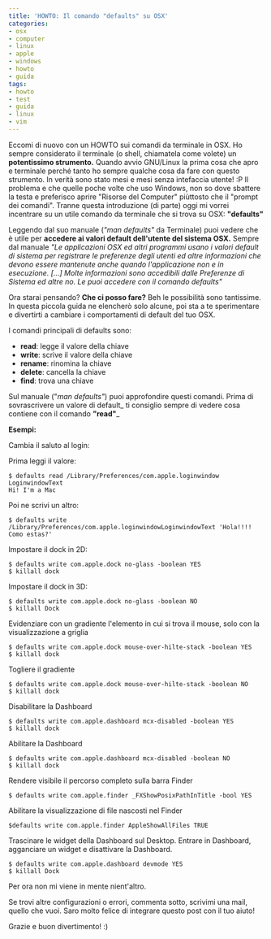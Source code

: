 ```yaml
---
title: 'HOWTO: Il comando "defaults" su OSX'
categories:
- osx
- computer
- linux
- apple
- windows
- howto
- guida
tags:
- howto
- test
- guida
- linux
- vim
---
```

Eccomi di nuovo con un HOWTO sui comandi da terminale in OSX. Ho sempre
considerato il terminale (o shell, chiamatela come volete) un **potentissimo
strumento.** Quando avvio GNU/Linux la prima cosa che apro e terminale perché
tanto ho sempre qualche cosa da fare con questo strumento. In verità sono
stato mesi e mesi senza intefaccia utente! :P Il problema e che quelle poche
volte che uso Windows, non so dove sbattere la testa e preferisco aprire
"Risorse del Computer" piùttosto che il "prompt dei comandi". Tranne questa
introduzione (di parte) oggi mi vorrei incentrare su un utile comando da
terminale che si trova su OSX: **"defaults"**

Leggendo dal suo manuale (_"man defaults"_ da Terminale) puoi vedere che è
utile per **accedere ai valori default dell'utente del sistema OSX.** Sempre
dal manuale _"Le applicazioni OSX ed altri programmi usano i valori default di
sistema per registrare le preferenze degli utenti ed altre informazioni che
devono essere mantenute anche quando l'applicazione non e in esecuzione. [...]
Molte informazioni sono accedibili dalle Preferenze di Sistema ed altre no. Le
puoi accedere con il comando defaults"_

Ora starai pensando? **Che ci posso fare?** Beh le possibilità sono
tantissime. In questa piccola guida ne elencherò solo alcune, poi sta a te
sperimentare e divertirti a cambiare i comportamenti di default del tuo OSX.

I comandi principali di defaults sono:

  * **read**: legge il valore della chiave
  * **write**: scrive il valore della chiave
  * **rename**: rinomina la chiave
  * **delete**: cancella la chiave
  * **find**: trova una chiave
  

Sul manuale ("_man defaults"_) puoi approfondire questi comandi. Prima di
sovrascrivere un valore di default_ ti consiglio sempre di vedere cosa
contiene con il comando **"read"**_

**Esempi:**

Cambia il saluto al login:

Prima leggi il valore:

```
$ defaults read /Library/Preferences/com.apple.loginwindow LoginwindowText  
Hi! I'm a Mac
```

Poi ne scrivi un altro:

```
$ defaults write /Library/Preferences/com.apple.loginwindowLoginwindowText 'Hola!!!! Como estas?'
```

Impostare il dock in 2D:

```
$ defaults write com.apple.dock no-glass -boolean YES  
$ killall dock
```

Impostare il dock in 3D:

```
$ defaults write com.apple.dock no-glass -boolean NO  
$ killall Dock
```

Evidenziare con un gradiente l'elemento in cui si trova il mouse, solo con la
visualizzazione a griglia

```    
$ defaults write com.apple.dock mouse-over-hilte-stack -boolean YES  
$ killall dock
```

Togliere il gradiente

```    
$ defaults write com.apple.dock mouse-over-hilte-stack -boolean NO  
$ killall dock
```

Disabilitare la Dashboard

```
$ defaults write com.apple.dashboard mcx-disabled -boolean YES  
$ killall dock
```

Abilitare la Dashboard

```
$ defaults write com.apple.dashboard mcx-disabled -boolean NO  
$ killall dock
```

Rendere visibile il percorso completo sulla barra Finder

``` 
$ defaults write com.apple.finder _FXShowPosixPathInTitle -bool YES
```

Abilitare la visualizzazione di file nascosti nel Finder

```
$defaults write com.apple.finder AppleShowAllFiles TRUE
```

Trascinare le widget della Dashboard sul Desktop. Entrare in Dashboard,
agganciare un widget e disattivare la Dashboard.

```
$ defaults write com.apple.dashboard devmode YES  
$ killall Dock
```

Per ora non mi viene in mente nient'altro.  
  
Se trovi altre configurazioni o errori, commenta sotto, scrivimi una mail,
quello che vuoi. Saro molto felice di integrare questo post con il tuo aiuto!  
  
Grazie e buon divertimento! :)